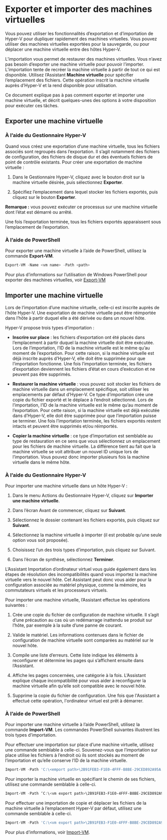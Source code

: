 # Exporter et importer des machines virtuelles

Vous pouvez utiliser les fonctionnalités d’exportation et d’importation de Hyper-V pour dupliquer rapidement des machines virtuelles. Vous pouvez utiliser des machines virtuelles exportées pour la sauvegarde, ou pour déplacer une machine virtuelle entre des hôtes Hyper-V.

L’importation vous permet de restaurer des machines virtuelles. Vous n’avez pas besoin d’exporter une machine virtuelle pour pouvoir l’importer. L’importation tente de recréer la machine virtuelle à partir de tout ce qui est disponible. Utilisez l’Assistant **Machine virtuelle** pour spécifier l’emplacement des fichiers. Cette opération inscrit la machine virtuelle auprès d’Hyper-V et la rend disponible pour utilisation.

Ce document explique pas à pas comment exporter et importer une machine virtuelle, et décrit quelques-unes des options à votre disposition pour exécuter ces tâches.

## Exporter une machine virtuelle

### À l’aide du Gestionnaire Hyper-V

Quand vous créez une exportation d’une machine virtuelle, tous les fichiers associés sont regroupés dans l’exportation. Il s’agit notamment des fichiers de configuration, des fichiers de disque dur et des éventuels fichiers de point de contrôle existants. Pour créer une exportation de machine virtuelle :

1. Dans le Gestionnaire Hyper-V, cliquez avec le bouton droit sur la machine virtuelle désirée, puis sélectionnez **Exporter**.

2. Spécifiez l’emplacement dans lequel stocker les fichiers exportés, puis cliquez sur le bouton **Exporter**.

**Remarque :** vous pouvez exécuter ce processus sur une machine virtuelle dont l’état est démarré ou arrêté.

Une fois l’exportation terminée, tous les fichiers exportés apparaissent sous l’emplacement de l’exportation.

### À l’aide de PowerShell

Pour exporter une machine virtuelle à l’aide de PowerShell, utilisez la commande **Export-VM**.

```powershell
Export-VM -Name <vm name> -Path <path>
```

Pour plus d’informations sur l’utilisation de Windows PowerShell pour exporter des machines virtuelles, voir [Export-VM](https://technet.microsoft.com/library/hh848491.aspx)

## Importer une machine virtuelle

Lors de l’importation d’une machine virtuelle, celle-ci est inscrite auprès de l’hôte Hyper-V. Une exportation de machine virtuelle peut être réimportée dans l’hôte à partir duquel elle a été dérivée ou dans un nouvel hôte.

Hyper-V propose trois types d’importation :

- **Inscrire sur place** : les fichiers d’exportation ont été placés dans l’emplacement à partir duquel la machine virtuelle doit être exécutée. Lors de l’importation, l’ID de la machine virtuelle est le même qu’au moment de l’exportation. Pour cette raison, si la machine virtuelle est déjà inscrite auprès d’Hyper-V, elle doit être supprimée pour que l’importation fonctionne. Une fois l’importation terminée, les fichiers d’exportation deviennent les fichiers d’état en cours d’exécution et ne peuvent pas être supprimés.

- **Restaurer la machine virtuelle** : vous pouvez soit stocker les fichiers de machine virtuelle dans un emplacement spécifique, soit utiliser les emplacements par défaut d’Hyper-V. Ce type d’importation crée une copie du fichier exporté et le déplace à l’endroit sélectionné. Lors de l’importation, l’ID de la machine virtuelle est le même qu’au moment de l’exportation. Pour cette raison, si la machine virtuelle est déjà exécutée dans d’Hyper-V, elle doit être supprimée pour que l’importation puisse se terminer. Une fois l’importation terminée, les fichiers exportés restent intacts et peuvent être supprimés et/ou réimportés.

- **Copier la machine virtuelle** : ce type d’importation est semblable au type de restauration en ce sens que vous sélectionnez un emplacement pour les fichiers de machine virtuelle. La différence tient au fait que la machine virtuelle se voit attribuer un nouvel ID unique lors de l’importation. Vous pouvez donc importer plusieurs fois la machine virtuelle dans le même hôte.


### À l’aide du Gestionnaire Hyper-V

Pour importer une machine virtuelle dans un hôte Hyper-V :

1. Dans le menu Actions du Gestionnaire Hyper-V, cliquez sur **Importer une machine virtuelle**.

2. Dans l’écran Avant de commencer, cliquez sur **Suivant**.

3. Sélectionnez le dossier contenant les fichiers exportés, puis cliquez sur **Suivant**.

4. Sélectionnez la machine virtuelle à importer (il est probable qu’une seule option vous soit proposée).

5. Choisissez l’un des trois types d’importation, puis cliquez sur Suivant.

6. Dans l’écran de synthèse, sélectionnez **Terminer**.

L’Assistant Importation d’ordinateur virtuel vous guide également dans les étapes de résolution des incompatibilités quand vous importez la machine virtuelle vers le nouvel hôte. Cet Assistant peut donc vous aider pour la configuration associée au matériel physique, comme la mémoire, les commutateurs virtuels et les processeurs virtuels.

Pour importer une machine virtuelle, l’Assistant effectue les opérations suivantes :
1. Crée une copie du fichier de configuration de machine virtuelle. Il s’agit d’une précaution au cas où un redémarrage inattendu se produit sur l’hôte, par exemple à la suite d’une panne de courant.

2. Valide le matériel. Les informations contenues dans le fichier de configuration de machine virtuelle sont comparées au matériel sur le nouvel hôte.

3. Compile une liste d’erreurs. Cette liste indique les éléments à reconfigurer et détermine les pages qui s’affichent ensuite dans l’Assistant.

4. Affiche les pages concernées, une catégorie à la fois. L’Assistant explique chaque incompatibilité pour vous aider à reconfigurer la machine virtuelle afin qu’elle soit compatible avec le nouvel hôte.

5. Supprime la copie du fichier de configuration. Une fois que l'Assistant a effectué cette opération, l'ordinateur virtuel est prêt à démarrer.


### À l’aide de PowerShell

Pour importer une machine virtuelle à l’aide PowerShell, utilisez la commande **Import-VM**. Les commandes PowerShell suivantes illustrent les trois types d’importation.

Pour effectuer une importation sur place d’une machine virtuelle, utilisez une commande semblable à celle-ci. Souvenez-vous que l’importation sur place utilise les fichiers à l’endroit où ils sont stockés au moment de l’importation et qu’elle conserve l’ID de la machine virtuelle.

```powershell
Import-VM -Path 'C:\<emport path>\2B91FEB3-F1E0-4FFF-B8BE-29CED892A95A.vmcx' 
```

Pour importer la machine virtuelle en spécifiant le chemin de ses fichiers, utilisez une commande semblable à celle-ci.

```powershell
Import-VM -Path ‘C:\<vm export path>\2B91FEB3-F1E0-4FFF-B8BE-29CED892A95A.vmcx' -Copy -VhdDestinationPath 'D:\Virtual Machines\WIN10DOC' -VirtualMachinePath 'D:\Virtual Machines\WIN10DOC'
```

Pour effectuer une importation de copie et déplacer les fichiers de la machine virtuelle à l’emplacement Hyper-V par défaut, utilisez une commande semblable à celle-ci.

``` PowerShell
Import-VM -Path 'C:\<vm export path>\2B91FEB3-F1E0-4FFF-B8BE-29CED892A95A.vmcx' –Copy -GenerateNewId
```

Pour plus d’informations, voir [Import-VM](https://technet.microsoft.com/library/hh848495.aspx).



